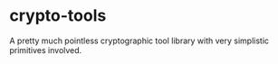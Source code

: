 # crypto-tools
A pretty much pointless cryptographic tool library with very simplistic primitives involved.
